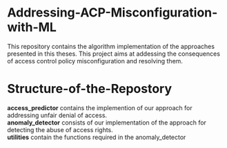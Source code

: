 # Addressing-ACP-Misconfiguration-with-ML

This repository contains the algorithm implementation of the approaches presented in this theses. 
This project aims at addessing the consequences of access control policy misconfiguration and resolving them.

# Structure-of-the-Repostory

**access_predictor** contains the implemention of our approach for addressing unfair denial of access.<br/>
**anomaly_detector** consists of our implementation of the approach for detecting the abuse of access rights. <br/>
**utilities**  contain the functions required in the anomaly_detector
